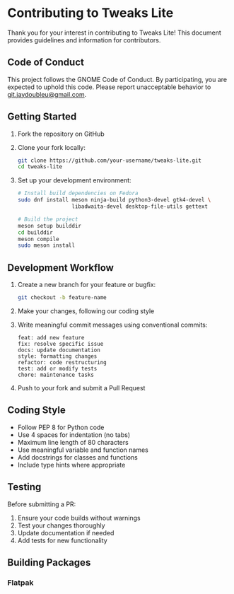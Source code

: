 # Contributing to Tweaks Lite

Thank you for your interest in contributing to Tweaks Lite! This document provides guidelines and information for contributors.

## Code of Conduct

This project follows the GNOME Code of Conduct. By participating, you are expected to uphold this code. Please report unacceptable behavior to git.jaydoubleu@gmail.com.

## Getting Started

1. Fork the repository on GitHub
2. Clone your fork locally:
   ```bash
   git clone https://github.com/your-username/tweaks-lite.git
   cd tweaks-lite
   ```

3. Set up your development environment:
   ```bash
   # Install build dependencies on Fedora
   sudo dnf install meson ninja-build python3-devel gtk4-devel \
                    libadwaita-devel desktop-file-utils gettext

   # Build the project
   meson setup builddir
   cd builddir
   meson compile
   sudo meson install
   ```

## Development Workflow

1. Create a new branch for your feature or bugfix:
   ```bash
   git checkout -b feature-name
   ```

2. Make your changes, following our coding style
3. Write meaningful commit messages using conventional commits:
   ```
   feat: add new feature
   fix: resolve specific issue
   docs: update documentation
   style: formatting changes
   refactor: code restructuring
   test: add or modify tests
   chore: maintenance tasks
   ```

4. Push to your fork and submit a Pull Request

## Coding Style

- Follow PEP 8 for Python code
- Use 4 spaces for indentation (no tabs)
- Maximum line length of 80 characters
- Use meaningful variable and function names
- Add docstrings for classes and functions
- Include type hints where appropriate

## Testing

Before submitting a PR:
1. Ensure your code builds without warnings
2. Test your changes thoroughly
3. Update documentation if needed
4. Add tests for new functionality

## Building Packages

### Flatpak
